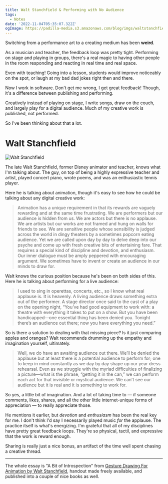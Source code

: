 ```yaml
---
title: Walt Stanchfield & Performing with No Audience
tags:
  - Notes
date: '2022-11-04T05:35:07.322Z'
ogImage: https://padilla-media.s3.amazonaws.com/blog/imgs/waltstanchfield.jpeg
---
```


Switching from a performance art to a creating medium has been **weird**.

As a musician and teacher, the feedback loop was pretty tight. Performing on stage and playing in groups, there's a real magic to having other people in the room responding and reacting in real time and real space.

Even with teaching! Going into a lesson, students would improve noticeably on the spot, or laugh at my bad dad jokes right then and there.

Now I work in software. Don't get me wrong, I get great feedback! Though, it's a difference between publishing and performing.

Creatively instead of playing on stage, I write songs, draw on the couch, and largely play for a digital audience. Much of my creative work is published, not performed.

So I've been thinking about that a lot.

# Walt Stanchfield

![Walt Stanchfield](https://padilla-media.s3.amazonaws.com/blog/imgs/waltstanchfield.jpeg)

The late Walt Stanchfield, former Disney animator and teacher, knows what I'm talking about. The guy, on top of being a highly expressive teacher and artist, played concert piano, wrote poems, and was an enthusiastic tennis player.

Here he is talking about animation, though it's easy to see how he could be talking about any digital creative work:

> Animation has a unique requirement in that its rewards are vaguely rewarding and at the same time frustrating. We are performers but our audience is hidden from us. We are actors but there is no applause. We are artists but our works are not framed and hung on walls for friends to see. We are sensitive people whose sensibility is judged across the world in dingy theaters by a sometimes popcorn eating audience. Yet we are called upon day by day to delve deep into our psyche and come up with fresh creative bits of entertaining fare. That requires a special kind of discipline and devotion, and enthusiasm. Our inner dialogue must be amply peppered with encouraging argument. We sometimes have to invent or create an audience in our minds to draw for.

Walt knows the curious position because he's been on both sides of this. Here he is talking about performing for a live audience:

> I used to sing in operettas, concerts, etc., so I know what real applause is. It is heavenly. A living audience draws something extra out of the performer. A stage director once said to the cast of a play on the opening night, “You’ve had good equipment to work with: a theatre with everything it takes to put on a show. But you have been handicapped—one essential thing has been denied you. Tonight there’s an audience out there; now you have everything you need.”

So is there a solution to dealing with that missing piece? Is it just comparing apples and oranges? Walt recommends drumming up the empathy and imagination yourself, ultimately.

> Well, we do have an awaiting audience out there. We’ll be denied the applause but at least there is a potential audience to perform for; one to keep in mind constantly as we day by day shape up our year dress rehearsal. Even as we struggle with the myriad difficulties of finalizing a picture—what is the phrase, “getting it in the can,” we can perform each act for that invisible or mystical audience. We can’t see our audience but it is real and it is something to work for.

So yes, a little bit of imagination. And a lot of taking time to — if someone comments, likes, shares, and all the other little internet-unique forms of appreciation — to really appreciate those.

He mentions it earlier, but _devotion_ and _enthusiasm_ has been the real key for me. I don't think I'd say I necessarily played music _for_ the applause. The practice itself is what's energizing. I'm grateful that all of my disciplines have pretty great feedback loops. They're so physical, tactil, and expressive that the work is reward enough.

Sharing is really just a nice bonus, an artifact of the time well spent chasing a creative thread.

---

The whole essay is "A Bit of Introspection" from [Gesture Drawing For Animation by Walt Stanchfield](https://ia601302.us.archive.org/15/items/Gesture_Drawing_for_Animation/Gesture_Drawing_for_Animation.pdf), handout made freely available, and published into a couple of nice books as well.
